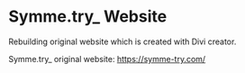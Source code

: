 # Symme.try_ Website


Rebuilding original website which is created with Divi creator.



Symme.try_ original website: https://symme-try.com/
